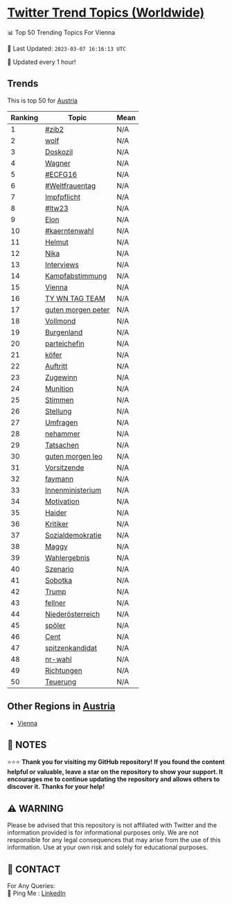 [Twitter Trend Topics (Worldwide)](https://github.com/ErcinDedeoglu/Twitter-Trend-Topics)
==========


📊 Top 50 Trending Topics For Vienna

📆 Last Updated: `2023-03-07 16:16:13 UTC`

🔧 Updated every 1 hour!


## Trends

This is top 50 for [Austria](</Austria>)

| Ranking | Topic | Mean |
| ------- | ------------ | ------------ |
| 1 | [#zib2](http://twitter.com/search?q=%23zib2) | N/A |
| 2 | [wolf](http://twitter.com/search?q=wolf) | N/A |
| 3 | [Doskozil](http://twitter.com/search?q=Doskozil) | N/A |
| 4 | [Wagner](http://twitter.com/search?q=Wagner) | N/A |
| 5 | [#ECFG16](http://twitter.com/search?q=%23ECFG16) | N/A |
| 6 | [#Weltfrauentag](http://twitter.com/search?q=%23Weltfrauentag) | N/A |
| 7 | [Impfpflicht](http://twitter.com/search?q=Impfpflicht) | N/A |
| 8 | [#ltw23](http://twitter.com/search?q=%23ltw23) | N/A |
| 9 | [Elon](http://twitter.com/search?q=Elon) | N/A |
| 10 | [#kaerntenwahl](http://twitter.com/search?q=%23kaerntenwahl) | N/A |
| 11 | [Helmut](http://twitter.com/search?q=Helmut) | N/A |
| 12 | [Nika](http://twitter.com/search?q=Nika) | N/A |
| 13 | [Interviews](http://twitter.com/search?q=Interviews) | N/A |
| 14 | [Kampfabstimmung](http://twitter.com/search?q=Kampfabstimmung) | N/A |
| 15 | [Vienna](http://twitter.com/search?q=Vienna) | N/A |
| 16 | [TY WN TAG TEAM](http://twitter.com/search?q=TY+WN+TAG+TEAM) | N/A |
| 17 | [guten morgen peter](http://twitter.com/search?q=guten+morgen+peter) | N/A |
| 18 | [Vollmond](http://twitter.com/search?q=Vollmond) | N/A |
| 19 | [Burgenland](http://twitter.com/search?q=Burgenland) | N/A |
| 20 | [parteichefin](http://twitter.com/search?q=parteichefin) | N/A |
| 21 | [köfer](http://twitter.com/search?q=k%c3%b6fer) | N/A |
| 22 | [Auftritt](http://twitter.com/search?q=Auftritt) | N/A |
| 23 | [Zugewinn](http://twitter.com/search?q=Zugewinn) | N/A |
| 24 | [Munition](http://twitter.com/search?q=Munition) | N/A |
| 25 | [Stimmen](http://twitter.com/search?q=Stimmen) | N/A |
| 26 | [Stellung](http://twitter.com/search?q=Stellung) | N/A |
| 27 | [Umfragen](http://twitter.com/search?q=Umfragen) | N/A |
| 28 | [nehammer](http://twitter.com/search?q=nehammer) | N/A |
| 29 | [Tatsachen](http://twitter.com/search?q=Tatsachen) | N/A |
| 30 | [guten morgen leo](http://twitter.com/search?q=guten+morgen+leo) | N/A |
| 31 | [Vorsitzende](http://twitter.com/search?q=Vorsitzende) | N/A |
| 32 | [faymann](http://twitter.com/search?q=faymann) | N/A |
| 33 | [Innenministerium](http://twitter.com/search?q=Innenministerium) | N/A |
| 34 | [Motivation](http://twitter.com/search?q=Motivation) | N/A |
| 35 | [Haider](http://twitter.com/search?q=Haider) | N/A |
| 36 | [Kritiker](http://twitter.com/search?q=Kritiker) | N/A |
| 37 | [Sozialdemokratie](http://twitter.com/search?q=Sozialdemokratie) | N/A |
| 38 | [Maggy](http://twitter.com/search?q=Maggy) | N/A |
| 39 | [Wahlergebnis](http://twitter.com/search?q=Wahlergebnis) | N/A |
| 40 | [Szenario](http://twitter.com/search?q=Szenario) | N/A |
| 41 | [Sobotka](http://twitter.com/search?q=Sobotka) | N/A |
| 42 | [Trump](http://twitter.com/search?q=Trump) | N/A |
| 43 | [fellner](http://twitter.com/search?q=fellner) | N/A |
| 44 | [Niederösterreich](http://twitter.com/search?q=Nieder%c3%b6sterreich) | N/A |
| 45 | [spöler](http://twitter.com/search?q=sp%c3%b6ler) | N/A |
| 46 | [Cent](http://twitter.com/search?q=Cent) | N/A |
| 47 | [spitzenkandidat](http://twitter.com/search?q=spitzenkandidat) | N/A |
| 48 | [nr-wahl](http://twitter.com/search?q=nr-wahl) | N/A |
| 49 | [Richtungen](http://twitter.com/search?q=Richtungen) | N/A |
| 50 | [Teuerung](http://twitter.com/search?q=Teuerung) | N/A |



## Other Regions in [Austria](</Austria>)

* [Vienna](</Austria/Vienna.md>)



## 📝 NOTES

⭐⭐⭐ **Thank you for visiting my GitHub repository! If you found the content helpful or valuable, leave a star on the repository to show your support. It encourages me to continue updating the repository and allows others to discover it. Thanks for your help!**


## ⚠️ WARNING

Please be advised that this repository is not affiliated with Twitter and the information provided is for informational purposes only. We are not responsible for any legal consequences that may arise from the use of this information. Use at your own risk and solely for educational purposes.


## 📨 CONTACT

 For Any Queries:  
            🏓 Ping Me : [LinkedIn](https://www.linkedin.com/in/ercindedeoglu/)
